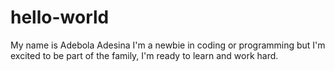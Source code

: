 # hello-world
My name is Adebola Adesina I'm a newbie in coding or programming but I'm excited to be part of the family, I'm ready to learn and work hard.
